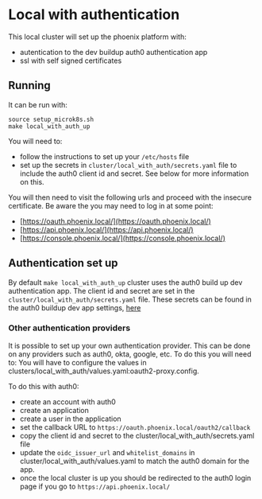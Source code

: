 # Local with authentication 

This local cluster will set up the phoenix platform with:
- autentication to the dev buildup auth0 authentication app
- ssl with self signed certificates

## Running
It can be run with:
```
source setup_microk8s.sh
make local_with_auth_up
```

You will need to:
- follow the instructions to set up your `/etc/hosts` file
- set up the secrets in `cluster/local_with_auth/secrets.yaml` file to include the auth0 client id
  and secret. See below for more information on this.

You will then need to visit the following urls and proceed with the insecure certificate. Be aware
the you may need to log in at some point:
- [https://oauth.phoenix.local/](https://oauth.phoenix.local/)
- [https://api.phoenix.local/](https://api.phoenix.local/)
- [https://console.phoenix.local/](https://console.phoenix.local/)

## Authentication set up

By default `make local_with_auth_up` cluster uses the auth0 build up dev authentication app. The
client id and secret are set in the `cluster/local_with_auth/secrets.yaml` file. These secrets can
be found in the auth0 buildup dev app settings,
[here](https://manage.auth0.com/dashboard/uk/dev-2ii4bfcaymdes14b/applications/StFjKCcjSsjXKsAd7Dz85e5mI00LBceA/settings)

### Other authentication providers

It is possible to set up your own authentication provider. This can be done on any providers such as
auth0, okta, google, etc. To do this you will need to:
 You will have to configure the values in clusters/local_with_auth/values.yaml:oauth2-proxy.config.

To do this with auth0:
- create an account with auth0
- create an application
- create a user in the application
- set the callback URL to `https://oauth.phoenix.local/oauth2/callback`
- copy the client id and secret to the cluster/local_with_auth/secrets.yaml file
- update the `oidc_issuer_url` and `whitelist_domains` in cluster/local_with_auth/values.yaml to
  match the auth0 domain for the app.
- once the local cluster is up you should be redirected to the auth0 login page if you go to
  `https://api.phoenix.local/`
